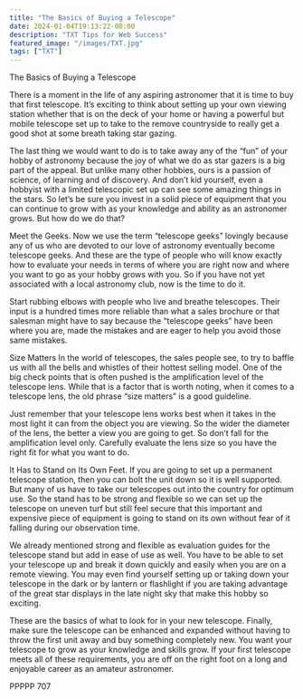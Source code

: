 ```yaml
---
title: "The Basics of Buying a Telescope"
date: 2024-01-04T19:13:22-08:00
description: "TXT Tips for Web Success"
featured_image: "/images/TXT.jpg"
tags: ["TXT"]
---
```


The Basics of Buying a Telescope

There is a moment in the life of any aspiring astronomer that it is time to buy that first telescope.  It’s exciting to think about setting up your own viewing station whether that is on the deck of your home or having a powerful but mobile telescope set up to take to the remove countryside to really get a good shot at some breath taking star gazing.

The last thing we would want to do is to take away any of the “fun” of your hobby of astronomy because the joy of what we do as star gazers is a big part of the appeal.  But unlike many other hobbies, ours is a passion of science, of learning and of discovery.  And don’t kid yourself, even a hobbyist with a limited telescopic set up can see some amazing things in the stars.  So let’s be sure you invest in a solid piece of equipment that you can continue to grow with as your knowledge and ability as an astronomer grows.  But how do we do that?

Meet the Geeks.
Now we use the term “telescope geeks” lovingly because any of us who are devoted to our love of astronomy eventually become telescope geeks.  And these are the type of people who will know exactly how to evaluate your needs in terms of where you are right now and where you want to go as your hobby grows with you.  So if you have not yet associated with a local astronomy club, now is the time to do it.  

Start rubbing elbows with people who live and breathe telescopes.  Their input is a hundred times more reliable than what a sales brochure or that salesman might have to say because the “telescope geeks” have been where you are, made the mistakes and are eager to help you avoid those same mistakes.

Size Matters
In the world of telescopes, the sales people see, to try to baffle us with all the bells and whistles of their hottest selling model.  One of the big check points that is often pushed is the amplification level of the telescope lens.  While that is a factor that is worth noting, when it comes to a telescope lens, the old phrase “size matters” is a good guideline.

Just remember that your telescope lens works best when it takes in the most light it can from the object you are viewing.  So the wider the diameter of the lens, the better a view you are going to get.  So don’t fall for the amplification level only.  Carefully evaluate the lens size so you have the right fit for what you want to do.

It Has to Stand on Its Own Feet.
If you are going to set up a permanent telescope station, then you can bolt the unit down so it is well supported.  But many of us have to take our telescopes out into the country for optimum use.  So the stand has to be strong and flexible so we can set up the telescope on uneven turf but still feel secure that this important and expensive piece of equipment is going to stand on its own without fear of it falling during our observation time.  

We already mentioned strong and flexible as evaluation guides for the telescope stand but add in ease of use as well.  You have to be able to set your telescope up and break it down quickly and easily when you are on a remote viewing.  You may even find yourself setting up or taking down your telescope in the dark or by lantern or flashlight if you are taking advantage of the great star displays in the late night sky that make this hobby so exciting.  

These are the basics of what to look for in your new telescope.  Finally, make sure the telescope can be enhanced and expanded without having to throw the first unit away and buy something completely new.  You want your telescope to grow as your knowledge and skills grow.  If your first telescope meets all of these requirements, you are off on the right foot on a long and enjoyable career as an amateur astronomer.

PPPPP 707

